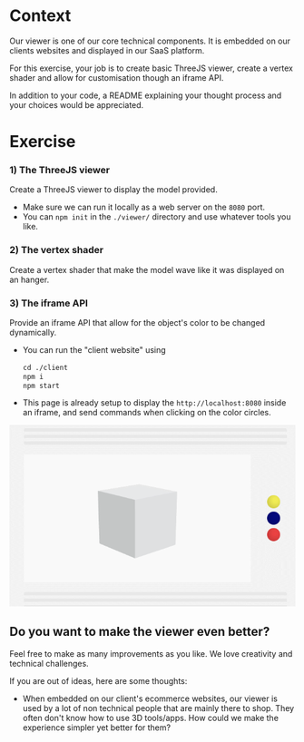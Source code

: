 # Context
Our viewer is one of our core technical components. It is embedded on our clients websites and displayed in our SaaS platform.

For this exercise, your job is to create basic ThreeJS viewer, create a vertex shader and allow for customisation though an iframe API.

In addition to your code, a README explaining your thought process and your choices would be appreciated.


# Exercise

### 1) The ThreeJS viewer
Create a ThreeJS viewer to display the model provided.
- Make sure we can run it locally as a web server on the `8080` port.
- You can `npm init` in the `./viewer/` directory and use whatever tools you like.

### 2) The vertex shader
Create a vertex shader that make the model wave like it was displayed on an hanger.

### 3) The iframe API
Provide an iframe API that allow for the object's color to be changed dynamically.

- You can run the "client website" using
  ```
  cd ./client
  npm i
  npm start
  ```
- This page is already setup to display the `http://localhost:8080` inside an iframe, and send commands when clicking on the color circles.

![](./images/iframe-api-demo.gif)


## Do you want to make the viewer even better?
Feel free to make as many improvements as you like. We love creativity and technical challenges.

If you are out of ideas, here are some thoughts:

- When embedded on our client's ecommerce websites, our viewer is used by a lot of non technical people that are mainly there to shop. They often don't know how to use 3D tools/apps. How could we make the experience simpler yet better for them?